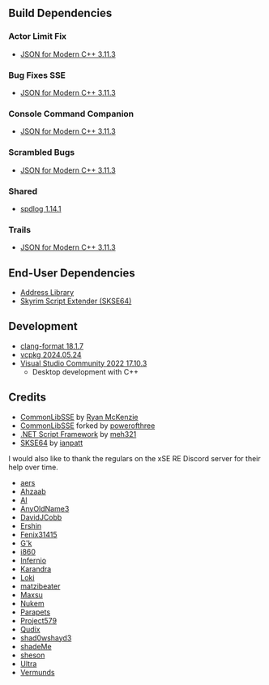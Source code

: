 ## Build Dependencies
### Actor Limit Fix
* [JSON for Modern C++ 3.11.3](https://github.com/nlohmann/json/releases)
### Bug Fixes SSE
* [JSON for Modern C++ 3.11.3](https://github.com/nlohmann/json/releases)
### Console Command Companion
* [JSON for Modern C++ 3.11.3](https://github.com/nlohmann/json/releases)
### Scrambled Bugs
* [JSON for Modern C++ 3.11.3](https://github.com/nlohmann/json/releases)
### Shared
* [spdlog 1.14.1](https://github.com/gabime/spdlog/releases)
### Trails
* [JSON for Modern C++ 3.11.3](https://github.com/nlohmann/json/releases)

## End-User Dependencies
* [Address Library](https://www.nexusmods.com/skyrimspecialedition/mods/32444)
* [Skyrim Script Extender (SKSE64)](https://www.nexusmods.com/skyrimspecialedition/mods/30379)

## Development
* [clang-format 18.1.7](https://github.com/llvm/llvm-project/releases)
* [vcpkg 2024.05.24](https://github.com/microsoft/vcpkg/releases)
* [Visual Studio Community 2022 17.10.3](https://visualstudio.microsoft.com/vs/)
	* Desktop development with C++

## Credits
* [CommonLibSSE](https://github.com/Ryan-rsm-McKenzie/CommonLibSSE) by [Ryan McKenzie](https://www.nexusmods.com/skyrimspecialedition/users/5687342)
* [CommonLibSSE](https://github.com/powerof3/CommonLibSSE) forked by [powerofthree](https://www.nexusmods.com/skyrimspecialedition/users/2148728)
* [.NET Script Framework](https://www.nexusmods.com/skyrimspecialedition/mods/21294) by [meh321](https://www.nexusmods.com/skyrimspecialedition/users/2964753)
* [SKSE64](https://github.com/ianpatt/skse64) by [ianpatt](https://www.nexusmods.com/skyrimspecialedition/users/2166624)

I would also like to thank the regulars on the xSE RE Discord server for their help over time.
* [aers](https://www.nexusmods.com/skyrimspecialedition/users/2025634)
* [Ahzaab](https://www.nexusmods.com/skyrimspecialedition/users/368196)
* [Al](https://github.com/Al12rs)
* [AnyOldName3](https://www.nexusmods.com/morrowind/users/5699344)
* [DavidJCobb](https://www.nexusmods.com/skyrim/users/9663214)
* [Ershin](https://www.nexusmods.com/skyrimspecialedition/users/2749008)
* [Fenix31415](https://www.nexusmods.com/skyrimspecialedition/users/42119635)
* [G'k](https://www.nexusmods.com/skyrimspecialedition/users/48760028)
* [i860](https://github.com/clayne)
* [Infernio](https://github.com/Infernio)
* [Karandra](https://www.nexusmods.com/skyrimspecialedition/users/2734453)
* [Loki](https://www.nexusmods.com/skyrimspecialedition/users/53567771)
* [matzibeater](https://www.nexusmods.com/users/4273674/)
* [Maxsu](https://www.nexusmods.com/skyrimspecialedition/users/47103898)
* [Nukem](https://www.nexusmods.com/skyrimspecialedition/users/4995023)
* [Parapets](https://www.nexusmods.com/skyrimspecialedition/users/39501725)
* [Project579](https://www.nexusmods.com/skyrimspecialedition/users/30390750)
* [Qudix](https://www.nexusmods.com/skyrimspecialedition/users/46589442)
* [shad0wshayd3](https://www.nexusmods.com/fallout4/users/5232181)
* [shadeMe](https://www.nexusmods.com/oblivion/users/644634)
* [sheson](https://www.nexusmods.com/skyrimspecialedition/users/3155782)
* [Ultra](https://www.nexusmods.com/skyrimspecialedition/users/99600268)
* [Vermunds](https://www.nexusmods.com/skyrimspecialedition/users/26327049)
